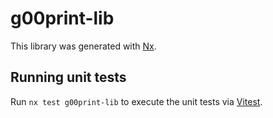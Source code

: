 # g00print-lib

This library was generated with [Nx](https://nx.dev).

## Running unit tests

Run `nx test g00print-lib` to execute the unit tests via [Vitest](https://vitest.dev/).
